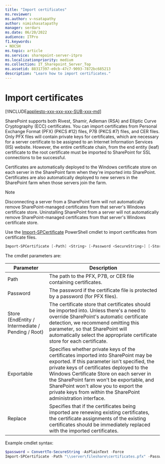 ```yaml
---
title: "Import certificates"
ms.reviewer: 
ms.author: v-nsatapathy
author: nimishasatapathy
manager: serdars
ms.date: 06/20/2022
audience: ITPro
f1.keywords:
- NOCSH
ms.topic: article
ms.service: sharepoint-server-itpro
ms.localizationpriority: medium
ms.collection: IT_Sharepoint_Server_Top
ms.assetid: 88317397-e0cb-47c7-9093-7872bc685213
description: "Learn how to import certificates."
---
```


 
# Import certificates

[!INCLUDE[appliesto-xxx-xxx-xxx-SUB-xxx-md](../includes/appliesto-xxx-xxx-xxx-SUB-xxx-md.md)]

SharePoint supports both Rivest, Shamir, Adleman (RSA) and Elliptic Curve Cryptography (ECC) certificates. You can import certificates from Personal Exchange Format (PFX) (PKCS #12) files, P7B (PKCS #7) files, and CER files. Only PFX files will contain private keys for certificates, which are necessary for a server certificate to be assigned to an Internet Information Services (IIS) website. However, the entire certificate chain, from the end entity (leaf) certificate to the root certificate must be imported to SharePoint for SSL connections to be successful.

Certificates are automatically deployed to the Windows certificate store on each server in the SharePoint farm when they're imported into SharePoint. Certificates are also automatically deployed to new servers in the SharePoint farm when those servers join the farm.

> [!NOTE]
> Disconnecting a server from a SharePoint farm will not automatically remove SharePoint-managed certificates from that server's Windows certificate store. Uninstalling SharePoint from a server will not automatically remove SharePoint-managed certificates from that server's Windows certificate store.

Use the [Import-SPCertificate](/powershell/module/sharepoint-server/import-spcertificate) PowerShell cmdlet to import certificates from certificate files.


```powershell
Import-SPCertificate [-Path] <String> [-Password <SecureString>] [-Store {EndEntity | Intermediate | Pending | Root}] [-Exportable] [-Replace] [-AssignmentCollection <SPAssignmentCollection>] [-WhatIf] [-Confirm] [<CommonParameters>]
```

The cmdlet parameters are:

|Parameter|Description|
|--- |--- |
|Path| The path to the PFX, P7B, or CER file containing certificates.|
|Password | The password if the certificate file is protected by a password (for PFX files).|
|Store (EndEntity / Intermediate / Pending / Root)| The certificate store that certificates should be imported into. Unless there's a need to override SharePoint's automatic certificate detection, we recommend omitting this parameter, so that SharePoint will automatically select the appropriate certificate store for each certificate.|
|Exportable| Specifies whether private keys of the certificates imported into SharePoint may be exported. If this parameter isn't specified, the private keys of certificates deployed to the Windows Certificate Store on each server in the SharePoint farm won't be exportable, and SharePoint won't allow you to export the private keys from within the SharePoint administration interface.|
|Replace| Specifies that if the certificates being imported are renewing existing certificates, the certificate assignments of the existing certificates should be immediately replaced with the imported certificates.|

Example cmdlet syntax:

```powershell
$password = ConvertTo-SecureString -AsPlainText -Force 
Import-SPCertificate -Path "\\server\fileshare\certificates.pfx" -Password $password -Exportable
```